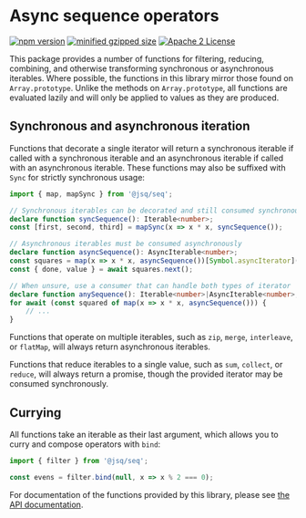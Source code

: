 # Async sequence operators

[![npm version](https://badge.fury.io/js/%40jsq%2Fseq.svg)](https://badge.fury.io/js/%40jsq%2Fseq)
[![minified gzipped size](https://badgen.net/bundlephobia/minzip/@jsq/seq)](https://bundlephobia.com/package/@jsq/seq)
[![Apache 2 License](https://img.shields.io/github/license/jeskew/seq.svg?style=flat)](https://opensource.org/licenses/Apache-2.0)

This package provides a number of functions for filtering, reducing, combining,
and otherwise transforming synchronous or asynchronous iterables. Where
possible, the functions in this library mirror those found on `Array.prototype`.
Unlike the methods on `Array.prototype`, all functions are evaluated lazily and
will only be applied to values as they are produced.

## Synchronous and asynchronous iteration

Functions that decorate a single iterator will return a synchronous iterable if
called with a synchronous iterable and an asynchronous iterable if called with
an asynchronous iterable. These functions may also be suffixed with `Sync` for
strictly synchronous usage:

```typescript
import { map, mapSync } from '@jsq/seq';

// Synchronous iterables can be decorated and still consumed synchronously
declare function syncSequence(): Iterable<number>;
const [first, second, third] = mapSync(x => x * x, syncSequence());

// Asynchronous iterables must be consumed asynchronously
declare function asyncSequence(): AsyncIterable<number>;
const squares = map(x => x * x, asyncSequence())[Symbol.asyncIterator]();
const { done, value } = await squares.next();

// When unsure, use a consumer that can handle both types of iterator
declare function anySequence(): Iterable<number>|AsyncIterable<number>;
for await (const squared of map(x => x * x, asyncSequence())) {
    // ...
}
```

Functions that operate on multiple iterables, such as `zip`, `merge`,
`interleave`, or `flatMap`, will always return asynchronous iterables.

Functions that reduce iterables to a single value, such as `sum`, `collect`, or
`reduce`, will always return a promise, though the provided iterator may be
consumed synchronously.

## Currying

All functions take an iterable as their last argument, which allows you to curry
and compose operators with `bind`:

```typescript
import { filter } from '@jsq/seq';

const evens = filter.bind(null, x => x % 2 === 0);
```

For documentation of the functions provided by this library, please see [the API
documentation](https://jeskew.github.io/seq/).
